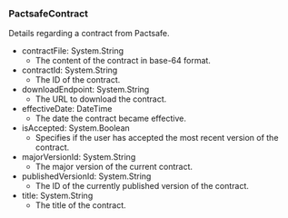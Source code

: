 ### PactsafeContract
Details regarding a contract from Pactsafe.

- contractFile: System.String
  - The content of the contract in base-64 format.
- contractId: System.String
  - The ID of the contract.
- downloadEndpoint: System.String
  - The URL to download the contract.
- effectiveDate: DateTime
  - The date the contract became effective.
- isAccepted: System.Boolean
  - Specifies if the user has accepted the most recent version of the contract.
- majorVersionId: System.String
  - The major version of the current contract.
- publishedVersionId: System.String
  - The ID of the currently published version of the contract.
- title: System.String
  - The title of the contract.
